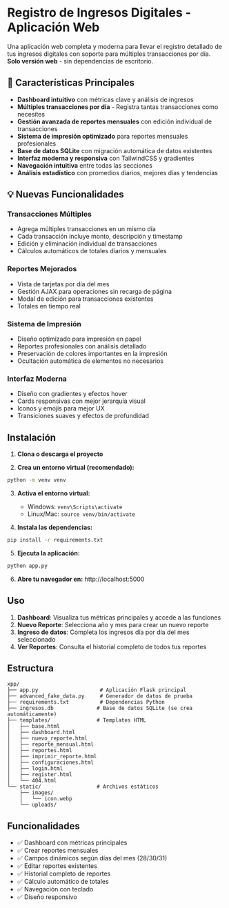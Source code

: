 # Registro de Ingresos Digitales - Aplicación Web

Una aplicación web completa y moderna para llevar el registro detallado de tus ingresos digitales con soporte para múltiples transacciones por día. **Solo versión web** - sin dependencias de escritorio.

## 🚀 Características Principales

- **Dashboard intuitivo** con métricas clave y análisis de ingresos
- **Múltiples transacciones por día** - Registra tantas transacciones como necesites
- **Gestión avanzada de reportes mensuales** con edición individual de transacciones
- **Sistema de impresión optimizado** para reportes mensuales profesionales
- **Base de datos SQLite** con migración automática de datos existentes
- **Interfaz moderna y responsiva** con TailwindCSS y gradientes
- **Navegación intuitiva** entre todas las secciones
- **Análisis estadístico** con promedios diarios, mejores días y tendencias

## 💡 Nuevas Funcionalidades

### Transacciones Múltiples

- Agrega múltiples transacciones en un mismo día
- Cada transacción incluye monto, descripción y timestamp
- Edición y eliminación individual de transacciones
- Cálculos automáticos de totales diarios y mensuales

### Reportes Mejorados

- Vista de tarjetas por día del mes
- Gestión AJAX para operaciones sin recarga de página
- Modal de edición para transacciones existentes
- Totales en tiempo real

### Sistema de Impresión

- Diseño optimizado para impresión en papel
- Reportes profesionales con análisis detallado
- Preservación de colores importantes en la impresión
- Ocultación automática de elementos no necesarios

### Interfaz Moderna

- Diseño con gradientes y efectos hover
- Cards responsivas con mejor jerarquía visual
- Iconos y emojis para mejor UX
- Transiciones suaves y efectos de profundidad

## Instalación

1. **Clona o descarga el proyecto**

2. **Crea un entorno virtual (recomendado):**
```bash
python -m venv venv
```

3. **Activa el entorno virtual:**
   - Windows: `venv\Scripts\activate`
   - Linux/Mac: `source venv/bin/activate`

4. **Instala las dependencias:**
```bash
pip install -r requirements.txt
```

5. **Ejecuta la aplicación:**
```bash
python app.py
```

6. **Abre tu navegador en:** http://localhost:5000

## Uso

1. **Dashboard**: Visualiza tus métricas principales y accede a las funciones
2. **Nuevo Reporte**: Selecciona año y mes para crear un nuevo reporte
3. **Ingreso de datos**: Completa los ingresos día por día del mes seleccionado
4. **Ver Reportes**: Consulta el historial completo de todos tus reportes

## Estructura

```
xpp/
├── app.py                    # Aplicación Flask principal
├── advanced_fake_data.py     # Generador de datos de prueba
├── requirements.txt          # Dependencias Python
├── ingresos.db              # Base de datos SQLite (se crea automáticamente)
├── templates/               # Templates HTML
│   ├── base.html
│   ├── dashboard.html
│   ├── nuevo_reporte.html
│   ├── reporte_mensual.html
│   ├── reportes.html
│   ├── imprimir_reporte.html
│   ├── configuraciones.html
│   ├── login.html
│   ├── register.html
│   └── 404.html
└── static/                  # Archivos estáticos
    ├── images/
    │   └── icon.webp
    └── uploads/
```

## Funcionalidades

- ✅ Dashboard con métricas principales
- ✅ Crear reportes mensuales
- ✅ Campos dinámicos según días del mes (28/30/31)
- ✅ Editar reportes existentes
- ✅ Historial completo de reportes
- ✅ Cálculo automático de totales
- ✅ Navegación con teclado
- ✅ Diseño responsivo
